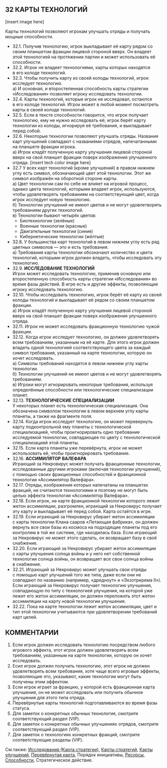 32 КАРТЫ ТЕХНОЛОГИЙ
---
[insert image here]

Карты технологий позволяют игрокам улучшать отряды и получать мощные способности.
* 32.1. Получив технологию, игрок выкладывает её карту рядом со своим планшетом фракции лицевой стороной вверх. Он владеет этой технологией на протяжении партии и может использовать её способности.
* 32.2. Игрок не владеет технологиями, карты которых находятся в его колоде технологий.
* 32.3. Чтобы получить карту из своей колоды технологий, игрок исследует технологию.  
  а) И основная, и второстепенная способность карты стратегии «Исследования» позволяет игроку исследовать технологии.
* 32.4. Карты технологий, которые игрок не исследовал, остаются в его колоде технологий. Игрок может в любой момент посмотреть карты в своей колоде технологий.
* 32.5. Если в тексте способности говорится, что игрок получает технологию, ему не нужно исследовать её; игрок берёт карту технологии из колоды, игнорируя её требования, и выкладывает перед собой.
* 32.6. Некоторые технологии позволяют улучшать отряды. Названия карт улучшений совпадают с названиями отрядов, напечатанными на планшете фракции игрока.  
  а) Игрок кладёт полученную карту улучшения лицевой стороной вверх на свой планшет фракции поверх изображения улучшенного отряда.
  [insert tech color image here]
* 32.7 У всех карт технологий (кроме улучшений) в правом нижнем углу есть символ, обозначающий цвет этой технологии. Этот же символ изображён на оборотной стороне карты.  
  а) Цвет технологии сам по себе не влияет на игровой процесс, однако цвета технологий, которыми владеет игрок, используются, чтобы удовлетворять требованиям на соответствующий цвет, когда игрок исследует новую технологию.  
  б) Технологии улучшений не имеют цветов и не могут удовлетворять требованиям других технологий.  
  в) Технологии бывают четырёх цветов:  
    * Биотехнологии (зелёные)  
    * Военные технологии (красные)
    * Двигательные технологии (синие)
    * Кибернетические технологии (жёлтые)
* 32.8. У большинства карт технологий в левом нижнем углу есть ряд цветных символов — это и есть требования.  
  а) Требования карты технологии обозначают количество и цвета технологий, которыми игрок должен владеть, чтобы исследовать эту технологию.
* 32.9. **ИССЛЕДОВАНИЕ ТЕХНОЛОГИЙ**  
Игрок может исследовать технологию, применив основную или второстепенную способность карты стратегии «Исследования» во время фазы действий. В игре есть и другие эффекты, позволяющие игроку исследовать технологию.
* 32.10. Чтобы исследовать технологию, игрок берёт её карту из своей колоды технологий и выкладывает её рядом со своим планшетом фракции.  
  а) Игрок кладёт полученную карту улучшения лицевой стороной вверх на свой планшет фракции поверх изображения улучшенного отряда.
* 32.11. Игрок не может исследовать фракционную технологию чужой фракции.
* 32.12. Когда игрок исследует технологию, он должен удовлетворять всем требованиям, указанным на её карте. Для этого игрок должен владеть одной технологией соответствующего цвета за каждый символ требования, указанный на карте технологии, которую он хочет исследовать.  
  а) Символы требований находятся в левом нижнем углу карты технологии.  
  б) Технологии улучшений не имеют цветов и не могут удовлетворять требованиям.  
  в) Игроки могут игнорировать некоторые требования, используя определённые способности или технологические специализации планет.
* 32.13. **ТЕХНОЛОГИЧЕСКИЕ СПЕЦИАЛИЗАЦИИ**  
У некоторых планет есть технологическая специализация. Она обозначена символом технологии в левом верхнем углу карты планеты, а также на фрагменте поля.
* 32.14. Когда игрок исследует технологию, он может перевернуть карту подконтрольной ему планеты с технологической специализацией, чтобы проигнорировать одно требование исследуемой технологии, совпадающее по цвету с технологической специализацией этой планеты.
* 32.15. Если карта планеты уже перевёрнута, игрок не может использовать её, чтобы проигнорировать требование.
* 32.16. **АССИМИЛЯТОР ВАЛЕФАРА**  
Играющий за Некровирус может получать фракционные технологии, исследованные другими игроками (включая технологии улучшений), с помощью своих фракционных 
способностей и фракционной технологии «Ассимилятор Валефара».
* 32.17. Отряды, изображения которых напечатаны на планшетах фракций, не считаются технологиями и поэтому не могут быть целью эффекта технологии «Ассимилятор Валефара».
* 32.18. Если игрок, на карте фракционной технологии которого лежит жетон ассимиляции, разгромлен, играющий за Некровирус получает эту карту и выкладывает её перед собой. Карта остаётся в игре.
* 32.19. Если играющий за Некровирус убирает жетон ассимиляции с карты технологии Клана сааров «Летающая фабрика», он должен вернуть все свои базы из космоса на подходящие планеты под его контролем в той же системе, где находилась база. Если играющий за Некровирус не может этого сделать, он возвращает базу в своё снабжение.
* 32.20. Если играющий за Некровирус убирает жетон ассимиляции с карты улучшения солнца войны и у него нет собственной технологии солнца войны, он возвращает все свои солнца войны в снабжение.
* 32.21. Играющий за Некровирус может улучшать свои отряды с помощью карт улучшений того же типа, даже если они не совпадают по названию (например, «дредноут» и «Экзотрирема II»). Если играющий за Некровирус получает технологию улучшения, совпадающую по типу с технологией улучшения, на которой уже лежит его жетон ассимиляции, он должен переложить этот жетон ассимиляции на карту новой технологии улучшения.
* 32.22. Пока на карте технологии лежит жетон ассимиляции, цвет и тип этой технологии учитываются при удовлетворении требований карт целей.

КОММЕНТАРИИ
---
1) Если игрок должен исследовать технологию посредством любого игрового эффекта, этот игрок должен удовлетворять всем требованиям, указанным на карте технологии, которую он хочет исследовать.
2) Есил игрок должен получить технологию, этот игрок не должен удовлетворять всем требования, хотя чаще всего игровые эффекты, позволяющие это, указывают, какие технологии могут быть получены этим эффектом.
3) Если игрок играет за фракцию, у которой есть фракционная карта улучшения, он не может исследовать или получить обычное улучшения для этого типа отряда.
4) Перевёрнутые карты технологий подготавливаются во время фазы статуса.
5) Для заметок о конкретных обычных технология, смотрите соответствующий раздел (VIP).
6) Для заметок о конкретных обычных улучшениях отрядов, смотрите соответствующий раздел (VIP).
7) Для заметок о технологиях конкретных фракций, смотрите соответствующие разделы (VIP).

См.также: [Исследования (Карта стратегии)](technology_sc.md), [Карты стратегий](strategy_cards.md), [Карты улучшений](unit_upgrades.md), [Перевёрнутая карта](exhausted.md), Порядок инициативы, [Ресурсы](resources.md), [Способности](abilities.md), Стратегическое действие.
